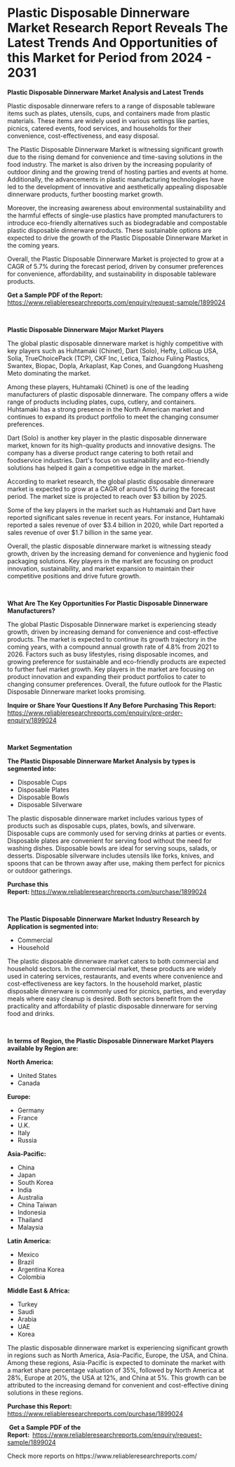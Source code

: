 <p><h1>Plastic Disposable Dinnerware Market Research Report Reveals The Latest Trends And Opportunities of this Market for Period from 2024 - 2031</h1></p><p><strong>Plastic Disposable Dinnerware Market Analysis and Latest Trends</strong></p>
<p><p>Plastic disposable dinnerware refers to a range of disposable tableware items such as plates, utensils, cups, and containers made from plastic materials. These items are widely used in various settings like parties, picnics, catered events, food services, and households for their convenience, cost-effectiveness, and easy disposal.</p><p>The Plastic Disposable Dinnerware Market is witnessing significant growth due to the rising demand for convenience and time-saving solutions in the food industry. The market is also driven by the increasing popularity of outdoor dining and the growing trend of hosting parties and events at home. Additionally, the advancements in plastic manufacturing technologies have led to the development of innovative and aesthetically appealing disposable dinnerware products, further boosting market growth.</p><p>Moreover, the increasing awareness about environmental sustainability and the harmful effects of single-use plastics have prompted manufacturers to introduce eco-friendly alternatives such as biodegradable and compostable plastic disposable dinnerware products. These sustainable options are expected to drive the growth of the Plastic Disposable Dinnerware Market in the coming years.</p><p>Overall, the Plastic Disposable Dinnerware Market is projected to grow at a CAGR of 5.7% during the forecast period, driven by consumer preferences for convenience, affordability, and sustainability in disposable tableware products.</p></p>
<p><strong>Get a Sample PDF of the Report:&nbsp;</strong> <a href="https://www.reliableresearchreports.com/enquiry/request-sample/1899024">https://www.reliableresearchreports.com/enquiry/request-sample/1899024</a></p>
<p>&nbsp;</p>
<p><strong>Plastic Disposable Dinnerware Major Market Players</strong></p>
<p><p>The global plastic disposable dinnerware market is highly competitive with key players such as Huhtamaki (Chinet), Dart (Solo), Hefty, Lollicup USA, Solia, TrueChoicePack (TCP), CKF Inc, Letica, Taizhou Fuling Plastics, Swantex, Biopac, Dopla, Arkaplast, Kap Cones, and Guangdong Huasheng Meto dominating the market.</p><p>Among these players, Huhtamaki (Chinet) is one of the leading manufacturers of plastic disposable dinnerware. The company offers a wide range of products including plates, cups, cutlery, and containers. Huhtamaki has a strong presence in the North American market and continues to expand its product portfolio to meet the changing consumer preferences.</p><p>Dart (Solo) is another key player in the plastic disposable dinnerware market, known for its high-quality products and innovative designs. The company has a diverse product range catering to both retail and foodservice industries. Dart's focus on sustainability and eco-friendly solutions has helped it gain a competitive edge in the market.</p><p>According to market research, the global plastic disposable dinnerware market is expected to grow at a CAGR of around 5% during the forecast period. The market size is projected to reach over $3 billion by 2025. </p><p>Some of the key players in the market such as Huhtamaki and Dart have reported significant sales revenue in recent years. For instance, Huhtamaki reported a sales revenue of over $3.4 billion in 2020, while Dart reported a sales revenue of over $1.7 billion in the same year.</p><p>Overall, the plastic disposable dinnerware market is witnessing steady growth, driven by the increasing demand for convenience and hygienic food packaging solutions. Key players in the market are focusing on product innovation, sustainability, and market expansion to maintain their competitive positions and drive future growth.</p></p>
<p>&nbsp;</p>
<p><strong>What Are The Key Opportunities For Plastic Disposable Dinnerware Manufacturers?</strong></p>
<p><p>The global Plastic Disposable Dinnerware market is experiencing steady growth, driven by increasing demand for convenience and cost-effective products. The market is expected to continue its growth trajectory in the coming years, with a compound annual growth rate of 4.8% from 2021 to 2026. Factors such as busy lifestyles, rising disposable incomes, and growing preference for sustainable and eco-friendly products are expected to further fuel market growth. Key players in the market are focusing on product innovation and expanding their product portfolios to cater to changing consumer preferences. Overall, the future outlook for the Plastic Disposable Dinnerware market looks promising. </p></p>
<p><strong>Inquire or Share Your Questions If Any Before Purchasing This Report:</strong> <a href="https://www.reliableresearchreports.com/enquiry/pre-order-enquiry/1899024">https://www.reliableresearchreports.com/enquiry/pre-order-enquiry/1899024</a></p>
<p>&nbsp;</p>
<p><strong>Market Segmentation</strong></p>
<p><strong>The Plastic Disposable Dinnerware Market Analysis by types is segmented into:</strong></p>
<p><ul><li>Disposable Cups</li><li>Disposable Plates</li><li>Disposable Bowls</li><li>Disposable Silverware</li></ul></p>
<p><p>The plastic disposable dinnerware market includes various types of products such as disposable cups, plates, bowls, and silverware. Disposable cups are commonly used for serving drinks at parties or events. Disposable plates are convenient for serving food without the need for washing dishes. Disposable bowls are ideal for serving soups, salads, or desserts. Disposable silverware includes utensils like forks, knives, and spoons that can be thrown away after use, making them perfect for picnics or outdoor gatherings.</p></p>
<p><strong>Purchase this Report:&nbsp;</strong><a href="https://www.reliableresearchreports.com/purchase/1899024">https://www.reliableresearchreports.com/purchase/1899024</a></p>
<p>&nbsp;</p>
<p><strong>The Plastic Disposable Dinnerware Market Industry Research by Application is segmented into:</strong></p>
<p><ul><li>Commercial</li><li>Household</li></ul></p>
<p><p>The plastic disposable dinnerware market caters to both commercial and household sectors. In the commercial market, these products are widely used in catering services, restaurants, and events where convenience and cost-effectiveness are key factors. In the household market, plastic disposable dinnerware is commonly used for picnics, parties, and everyday meals where easy cleanup is desired. Both sectors benefit from the practicality and affordability of plastic disposable dinnerware for serving food and drinks.</p></p>
<p>&nbsp;</p>
<p><strong>In terms of Region, the Plastic Disposable Dinnerware Market Players available by Region are:</strong></p>
<p>
    <p> <strong> North America: </strong>
        <ul>
            <li>United States</li>
            <li>Canada</li>
        </ul>
        </p> 
    <p> <strong> Europe: </strong>
        <ul>
            <li>Germany</li>
            <li>France</li>
            <li>U.K.</li>
            <li>Italy</li>
            <li>Russia</li>
        </ul>
        </p> 
    <p> <strong> Asia-Pacific: </strong>
        <ul>
            <li>China</li>
            <li>Japan</li>
            <li>South Korea</li>
            <li>India</li>
            <li>Australia</li>
            <li>China Taiwan</li>
            <li>Indonesia</li>
            <li>Thailand</li>
            <li>Malaysia</li>
        </ul>
        </p> 
    <p> <strong> Latin America: </strong>
        <ul>
            <li>Mexico</li>
            <li>Brazil</li>
            <li>Argentina Korea</li>
            <li>Colombia</li>
        </ul>
        </p> 
    <p> <strong> Middle East & Africa: </strong>
        <ul>
            <li>Turkey</li>
            <li>Saudi</li>
            <li>Arabia</li>
            <li>UAE</li>
            <li>Korea</li>
        </ul>
    </p>
    </p>
<p><p>The plastic disposable dinnerware market is experiencing significant growth in regions such as North America, Asia-Pacific, Europe, the USA, and China. Among these regions, Asia-Pacific is expected to dominate the market with a market share percentage valuation of 35%, followed by North America at 28%, Europe at 20%, the USA at 12%, and China at 5%. This growth can be attributed to the increasing demand for convenient and cost-effective dining solutions in these regions.</p></p>
<p><strong>Purchase this Report: </strong><a href="https://www.reliableresearchreports.com/purchase/1899024">https://www.reliableresearchreports.com/purchase/1899024</a></p>
<p>&nbsp;<strong>Get a Sample PDF of the Report:&nbsp;&nbsp;</strong><a href="https://www.reliableresearchreports.com/enquiry/request-sample/1899024">https://www.reliableresearchreports.com/enquiry/request-sample/1899024</a></p>
<p><strong></strong></p>
<p>Check more reports on https://www.reliableresearchreports.com/</p>